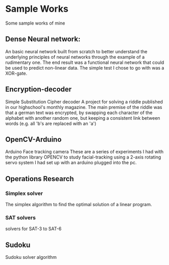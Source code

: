 # Sample Works
Some sample works of mine

## Dense Neural network: 
An basic neural network built from scratch to better understand the underlying principles of neural networks through the example of a rudimentary one. The end result was a functional neural network that could be used to predict non-linear data. The simple test I chose to go with was a XOR-gate.


## Encryption-decoder
Simple Substitution Cipher decoder
A project for solving a riddle published in our highschool's monthly magazine. The main premise of the riddle was that a german text was encrypted, by swapping each character of the alphabet with another random one, but keeping a consistent link between words (e.g. all 'b's are replaced with an 'a')

## OpenCV-Arduino
Arduino Face tracking camera
These are a series of experiments I had with the python library OPENCV to study facial-tracking using a 2-axis rotating servo system I had set up with an arduino plugged into the pc.

## Operations Research

### Simplex solver
The simplex algorithm to find the optimal solution of a linear program.

### SAT solvers
solvers for SAT-3 to SAT-6

## Sudoku
Sudoku solver algorithm
